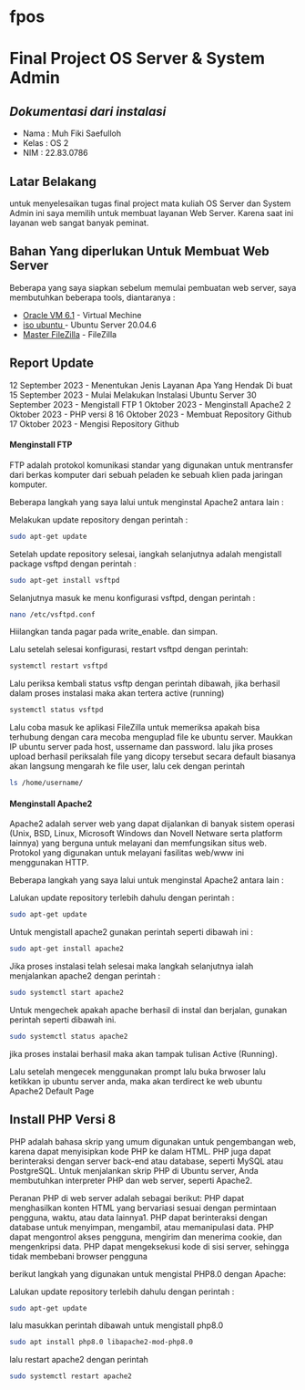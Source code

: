 # fpos
# Final Project OS Server & System Admin
## _Dokumentasi dari instalasi_
- Nama  : Muh Fiki Saefulloh
- Kelas : OS 2
- NIM   : 22.83.0786
## Latar Belakang

untuk menyelesaikan tugas final project mata kuliah OS Server dan System Admin ini saya memilih
untuk membuat layanan Web Server. Karena saat ini layanan web sangat banyak peminat.


## Bahan Yang diperlukan Untuk Membuat Web Server

Beberapa yang saya siapkan sebelum memulai pembuatan web server, saya membutuhkan beberapa tools, diantaranya :

- [Oracle VM 6.1](https://www.virtualbox.org/wiki/Download_Old_Builds_6_1) - Virtual Mechine
- [iso ubuntu ](https://ubuntu.com/download/server) - Ubuntu Server 20.04.6
- [Master FileZilla](https://filezilla-project.org/download.php?type=client) - FileZilla


## Report Update
12 September 2023   - Menentukan Jenis Layanan Apa Yang Hendak Di buat
15 September 2023   - Mulai Melakukan Instalasi Ubuntu Server
30 September 2023   - Mengistall FTP
1 Oktober 2023      - Menginstall Apache2
2 Oktober 2023      - PHP versi 8
16 Oktober 2023     - Membuat Repository Github
17 Oktober 2023     - Mengisi Repository Github

#### Menginstall FTP
FTP adalah protokol komunikasi standar yang digunakan untuk mentransfer dari berkas komputer dari sebuah peladen ke sebuah klien pada jaringan komputer.

Beberapa langkah yang saya lalui untuk menginstal Apache2 antara lain : 

Melakukan update repository dengan perintah :

```sh
sudo apt-get update
```

Setelah update repository selesai, iangkah selanjutnya adalah mengistall package vsftpd dengan perintah :

```sh
sudo apt-get install vsftpd
```

Selanjutnya masuk ke menu konfigurasi vsftpd, dengan perintah :

```sh
nano /etc/vsftpd.conf
```

Hiilangkan tanda pagar pada write_enable. dan simpan.

Lalu setelah selesai konfigurasi, restart vsftpd dengan perintah: 

```sh
systemctl restart vsftpd
```

Lalu periksa kembali status vsftp dengan perintah dibawah, jika berhasil dalam proses instalasi maka akan tertera active (running)

```sh
systemctl status vsftpd
```

Lalu coba masuk ke aplikasi FileZilla untuk memeriksa apakah bisa terhubung dengan cara mecoba menguplad file ke ubuntu server. Maukkan IP ubuntu server pada host, ussername dan password. 
lalu jika proses upload berhasil periksalah file yang dicopy tersebut secara default biasanya akan langsung mengarah ke file user, lalu cek dengan perintah 

```sh
ls /home/username/
```

#### Menginstall Apache2
Apache2 adalah server web yang dapat dijalankan di banyak sistem operasi (Unix, BSD, Linux, Microsoft Windows dan Novell Netware serta platform lainnya) yang berguna untuk melayani dan memfungsikan situs web. Protokol yang digunakan untuk melayani fasilitas web/www ini menggunakan HTTP.

Beberapa langkah yang saya lalui untuk menginstal Apache2 antara lain : 

Lalukan update repository terlebih dahulu dengan perintah :

```sh
sudo apt-get update
```

Untuk mengistall apache2  gunakan perintah seperti dibawah ini :

```sh
sudo apt-get install apache2
```

Jika proses instalasi telah selesai maka langkah selanjutnya ialah menjalankan apache2 dengan perintah :

```sh
sudo systemctl start apache2
```

Untuk mengechek apakah apache berhasil di instal dan berjalan, gunakan perintah seperti dibawah ini.

```sh
sudo systemctl status apache2
```

jika proses instalai berhasil maka akan tampak tulisan Active (Running).

Lalu setelah mengecek menggunakan prompt lalu buka brwoser lalu ketikkan ip ubuntu server anda, maka akan terdirect ke web ubuntu Apache2 Default Page

## Install PHP Versi 8

PHP adalah bahasa skrip yang umum digunakan untuk pengembangan web, karena dapat menyisipkan kode PHP ke dalam HTML. PHP juga dapat berinteraksi dengan server back-end atau database, seperti MySQL atau PostgreSQL. Untuk menjalankan skrip PHP di Ubuntu server, Anda membutuhkan interpreter PHP dan web server, seperti Apache2.

Peranan PHP di web server adalah sebagai berikut:
PHP dapat menghasilkan konten HTML yang bervariasi sesuai dengan permintaan pengguna, waktu, atau data lainnya1.
PHP dapat berinteraksi dengan database untuk menyimpan, mengambil, atau memanipulasi data.
PHP dapat mengontrol akses pengguna, mengirim dan menerima cookie, dan mengenkripsi data.
PHP dapat mengeksekusi kode di sisi server, sehingga tidak membebani browser pengguna

berikut langkah yang digunakan  untuk mengistal PHP8.0 dengan Apache:

Lalukan update repository terlebih dahulu dengan perintah :

```sh
sudo apt-get update
```

lalu masukkan perintah dibawah untuk mengistall php8.0

```sh
sudo apt install php8.0 libapache2-mod-php8.0
```

lalu restart apache2 dengan perintah

```sh
sudo systemctl restart apache2
```



[//]: # (These are reference links used in the body of this note and get stripped out when the markdown processor does its job. There is no need to format nicely because it shouldn't be seen. Thanks SO - http://stackoverflow.com/questions/4823468/store-comments-in-markdown-syntax)

   [dill]: <https://github.com/joemccann/dillinger>
   [git-repo-url]: <https://github.com/joemccann/dillinger.git>
   [john gruber]: <http://daringfireball.net>
   [df1]: <http://daringfireball.net/projects/markdown/>
   [markdown-it]: <https://github.com/markdown-it/markdown-it>
   [Ace Editor]: <http://ace.ajax.org>
   [node.js]: <http://nodejs.org>
   [Twitter Bootstrap]: <http://twitter.github.com/bootstrap/>
   [jQuery]: <http://jquery.com>
   [@tjholowaychuk]: <http://twitter.com/tjholowaychuk>
   [express]: <http://expressjs.com>
   [AngularJS]: <http://angularjs.org>
   [Gulp]: <http://gulpjs.com>

   [PlDb]: <https://github.com/joemccann/dillinger/tree/master/plugins/dropbox/README.md>
   [PlGh]: <https://github.com/joemccann/dillinger/tree/master/plugins/github/README.md>
   [PlGd]: <https://github.com/joemccann/dillinger/tree/master/plugins/googledrive/README.md>
   [PlOd]: <https://github.com/joemccann/dillinger/tree/master/plugins/onedrive/README.md>
   [PlMe]: <https://github.com/joemccann/dillinger/tree/master/plugins/medium/README.md>
   [PlGa]: <https://github.com/RahulHP/dillinger/blob/master/plugins/googleanalytics/README.md>

